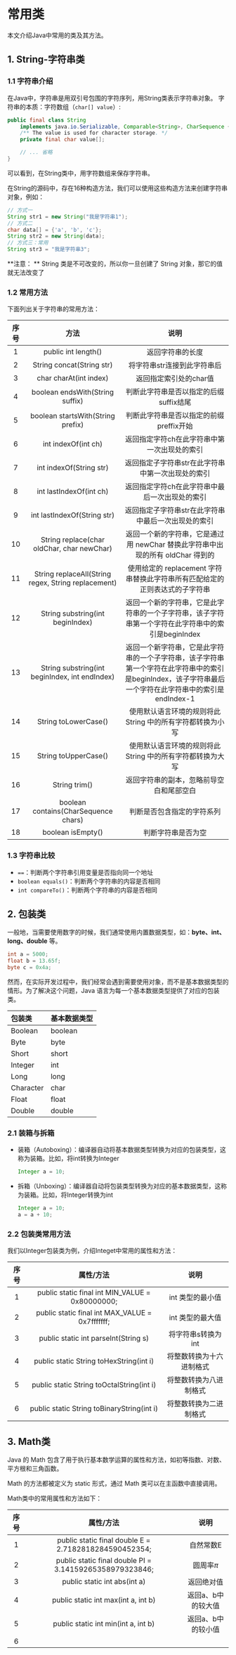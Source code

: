 # 常用类
本文介绍Java中常用的类及其方法。



## 1. String-字符串类
### 1.1 字符串介绍
在Java中，字符串是用双引号包围的字符序列，用String类表示字符串对象。
字符串的本质：字符数组（`char[] value`）:
```java
public final class String
    implements java.io.Serializable, Comparable<String>, CharSequence {
    /** The value is used for character storage. */
    private final char value[];

    // ... 省略
}
```
可以看到，在String类中，用字符数组来保存字符串。

在String的源码中，存在16种构造方法，我们可以使用这些构造方法来创建字符串对象，例如：
```java
// 方式一
String str1 = new String("我是字符串1");
// 方式二
char data[] = {'a', 'b', 'c'};
String str2 = new String(data);
// 方式三：常用
String str3 = "我是字符串3";
```

**注意： ** String 类是不可改变的，所以你一旦创建了 String 对象，那它的值就无法改变了



### 1.2 常用方法

下面列出关于字符串的常用方法：

| 序号     | 方法 | 说明 |
| :--: | :--: | :--: |
| 1 | public int length() | 返回字符串的长度 |
| 2 | String concat(String str) | 将字符串str连接到此字符串后 |
| 3 | char charAt(int index) | 返回指定索引处的char值 |
| 4 | boolean endsWith(String suffix) | 判断此字符串是否以指定的后缀suffix结尾 |
| 5 | boolean startsWith(String prefix) | 判断此字符串是否以指定的前缀preffix开始 |
| 6 | int indexOf(int ch) | 返回指定字符ch在此字符串中第一次出现处的索引 |
| 7 | int indexOf(String str) | 返回指定子字符串str在此字符串中第一次出现处的索引 |
| 8 | int lastIndexOf(int ch) | 返回指定字符ch在此字符串中最后一次出现处的索引 |
| 9 | int lastIndexOf(String str) | 返回指定子字符串str在此字符串中最后一次出现处的索引 |
| 10 | String replace(char oldChar, char newChar) | 返回一个新的字符串，它是通过用 newChar 替换此字符串中出现的所有 oldChar 得到的 |
| 11 | String replaceAll(String regex, String replacement) | 使用给定的 replacement 字符串替换此字符串所有匹配给定的正则表达式的子字符串 |
| 12 | String substring(int beginIndex) | 返回一个新的字符串，它是此字符串的一个子字符串，该子字符串第一个字符在此字符串中的索引是beginIndex |
| 13 | String substring(int beginIndex, int endIndex) | 返回一个新字符串，它是此字符串的一个子字符串，该子字符串第一个字符在此字符串中的索引是beginIndex，该子字符串最后一个字符在此字符串中的索引是endIndex-1 |
| 14 | String toLowerCase() | 使用默认语言环境的规则将此 String 中的所有字符都转换为小写 |
| 15 | String toUpperCase() | 使用默认语言环境的规则将此 String 中的所有字符都转换为大写 |
| 16 | String trim() | 返回字符串的副本，忽略前导空白和尾部空白 |
| 17 | boolean contains(CharSequence chars) | 判断是否包含指定的字符系列 |
| 18 | boolean isEmpty() | 判断字符串是否为空 |



### 1.3 字符串比较

- `==`：判断两个字符串引用变量是否指向同一个地址
- `boolean equals()`：判断两个字符串的内容是否相同
- `int compareTo()`：判断两个字符串的内容是否相同



## 2. 包装类

一般地，当需要使用数字的时候，我们通常使用内置数据类型，如：**byte、int、long、double** 等。

```java
int a = 5000;
float b = 13.65f;
byte c = 0x4a;
```

然而，在实际开发过程中，我们经常会遇到需要使用对象，而不是基本数据类型的情形。为了解决这个问题，Java 语言为每一个基本数据类型提供了对应的包装类。

| 包装类    | 基本数据类型 |
| :-------- | :----------- |
| Boolean   | boolean      |
| Byte      | byte         |
| Short     | short        |
| Integer   | int          |
| Long      | long         |
| Character | char         |
| Float     | float        |
| Double    | double       |



### 2.1 装箱与拆箱

- 装箱（Autoboxing）：编译器自动将基本数据类型转换为对应的包装类型，这称为装箱。比如，将int转换为Integer

  ```java
  Integer a = 10;
  ```

- 拆箱（Unboxing）：编译器自动将包装类型转换为对应的基本数据类型，这称为装箱。比如，将Integer转换为int

  ```java
  Integer a = 10;
  a = a + 10;
  ```



### 2.2 包装类常用方法

我们以Integer包装类为例，介绍Integet中常用的属性和方法：

| 序号 |                     属性/方法                     |           说明           |
| :--: | :-----------------------------------------------: | :----------------------: |
|  1   | public static final int   MIN_VALUE = 0x80000000; |     int 类型的最小值     |
|  2   | public static final int   MAX_VALUE = 0x7fffffff; |     int 类型的最大值     |
|  3   |       public static int parseInt(String s)        |    将字符串s转换为int    |
|  4   |      public static String toHexString(int i)      | 将整数转换为十六进制格式 |
|  5   |     public static String toOctalString(int i)     |  将整数转换为八进制格式  |
|  6   |    public static String toBinaryString(int i)     |  将整数转换为二进制格式  |



## 3. Math类

Java 的 Math 包含了用于执行基本数学运算的属性和方法，如初等指数、对数、平方根和三角函数。

Math 的方法都被定义为 static 形式，通过 Math 类可以在主函数中直接调用。

Math类中的常用属性和方法如下：

| 序号 |                        属性/方法                        |        说明        |
| :--: | :-----------------------------------------------------: | :----------------: |
|  1   |  public static final double E = 2.7182818284590452354;  |     自然常数E      |
|  2   | public static final double PI = 3.14159265358979323846; |    圆周率$\pi$     |
|  3   |              public static int abs(int a)               |     返回绝对值     |
|  4   |           public static int max(int a, int b)           | 返回a、b中的较大值 |
|  5   |           public static int min(int a, int b)           | 返回a、b中的较小值 |
|  6   |                                                         |                    |

